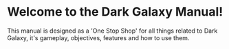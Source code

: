 # **Welcome to the Dark Galaxy Manual!**

This manual is designed as a 'One Stop Shop' for all things related to Dark Galaxy, it's gameplay, objectives, features and how to use them.

